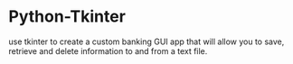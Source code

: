 # Python-Tkinter
 use tkinter to create a custom banking GUI app that will allow you to save, retrieve and delete information to and from a text file. 
